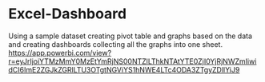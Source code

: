 # Excel-Dashboard
Using a sample dataset creating pivot table and graphs based on the data and creating dashboards collecting all the graphs into one sheet.
https://app.powerbi.com/view?r=eyJrIjoiYTMzMmY0MzEtYmRjNS00NTZlLThkNTAtYTE0ZjI0YjRjNWZmIiwidCI6ImE2ZGJkZGRlLTU3OTgtNGViYS1hNWE4LTc4ODA3ZTgyZDllYiJ9
